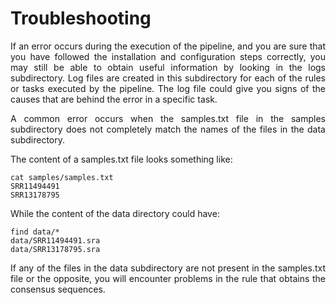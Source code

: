 # Troubleshooting 

<p align="justify">
If an error occurs during the execution of the pipeline, and you are sure that you have followed the installation and configuration steps correctly, you may still be able to obtain useful information by looking in the logs subdirectory. Log files are created in this subdirectory for each of the rules or tasks executed by the pipeline. The log file could give you signs of the causes that are behind the error in a specific task.
</p>

<p align="justify">
A common error occurs when the samples.txt file in the samples subdirectory does not completely match the names of the files in the data subdirectory.
</p>

<p align="justify">
The content of a samples.txt file looks something like:
</p>
  
```
cat samples/samples.txt
SRR11494491
SRR13178795
```
<p align="justify">
While the content of the data directory could have:
</p>

```
find data/*
data/SRR11494491.sra
data/SRR13178795.sra
```
<p align="justify">
If any of the files in the data subdirectory are not present in the samples.txt file or the opposite, you will encounter problems in the rule that obtains the consensus sequences.
</p>
